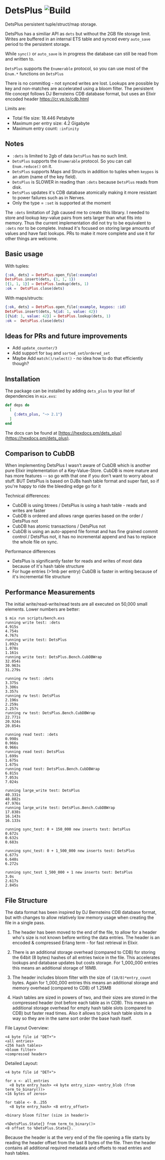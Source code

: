 # DetsPlus ![Build](https://github.com/dominicletz/dets_plus/actions/workflows/test.yml/badge.svg)

DetsPlus persistent tuple/struct/map storage.

DetsPlus has a similiar API as `dets` but without
the 2GB file storage limit. Writes are buffered in an
internal ETS table and synced every `auto_save` period
to the persistent storage.

While `sync()` or `auto_save` is in progress the database
can still be read from and written to.

`DetsPlus` supports the `Enumerable` protocol, so you can use most of the `Enum.*` functions on `DetsPlus`

There is no commitlog - not synced writes are lost.
Lookups are possible by key and non-matches are accelerated
using a bloom filter. The persistent file concept follows
DJ Bernsteins CDB database format, but uses an Elixir
encoded header https://cr.yp.to/cdb.html

Limits are:

- Total file size: 18.446 Petabyte
- Maximum per entry size: 4.2 Gigabyte
- Maximum entry count: `:infinity`

## Notes

- `:dets` is limited to 2gb of data `DetsPlus` has no such limit.
- `DetsPlus` supports the `Enumerable` protocol. So you can call `Enum.reduce()` on it.
- `DetsPlus` supports Maps and Structs in addition to tuples when `keypos` is an atom (name of the key field).
- `DetsPlus` is SLOWER in reading than `:dets` because `DetsPlus` reads from disk. 
- `DetsPlus` updates it's CDB database atomically making it more resistant to power failures such as in Nerves.
- Only the type = `:set` is supported at the moment

The `:dets` limitation of 2gb caused me to create this library. I needed to store and lookup key-value pairs from sets larger than what fits into memory. Thus the current implementation did not try to be equivalent to `:dets` nor to be complete. Instead it's focused on storing large amounts of values and have fast lookups. PRs to make it more complete and use it for other things are welcome. 

## Basic usage

With tuples:

```elixir
{:ok, dets} = DetsPlus.open_file(:example)
DetsPlus.insert(dets, {1, 1, 1})
[{1, 1, 1}] = DetsPlus.lookup(dets, 1)
:ok =  DetsPlus.close(dets)
```

With maps/structs:

```elixir
{:ok, dets} = DetsPlus.open_file(:example, keypos: :id)
DetsPlus.insert(dets, %{id: 1, value: 42})
[{%id: 1, value: 42}] = DetsPlus.lookup(dets, 1)
:ok =  DetsPlus.close(dets)
```

## Ideas for PRs and future improvements

- Add `update_counter/3`
- Add support for `bag` and `sorted_set`/`ordered_set`
- Maybe Add `match()/select()` - no idea how to do that efficiently though?

## Installation

The package can be installed by adding `dets_plus` to your list of dependencies in `mix.exs`:

```elixir
def deps do
  [
    {:dets_plus, "~> 2.1"}
  ]
end
```

The docs can be found at [https://hexdocs.pm/dets_plus](https://hexdocs.pm/dets_plus).

## Comparison to CubDB

When implementing DetsPlus I wasn't aware of CubDB which is another pure Elixir implementation of a Key-Value-Store. CubDB is more mature and has more features -- so go with that one if you don't want to worry about stuff. BUT DetsPlus is based on DJBs hash table format and super fast, so if you're happy to ride the bleeding edge go for it

Technical differences:
- CubDB is using btrees / DetsPlus is using a hash table - reads and writes are faster
- CubDB is ordered and allows range queries based on the order / DetsPlus not
- CubDB has atomic transactions / DetsPlus not
- CubDB is using an auto-append file format and has fine grained commit control / DetsPlus not, it has no incremental append and has to replace the whole file on sync.

Performance differences
- DetsPlus is significantly faster for reads and writes of most data because of it's hash table structure
- For huge entries (>1mb per entry) CubDB is faster in writing because of it's incremental file structure

## Performance Measurements

The initial write/read-write/read tests are all executed on 50,000 small elements. Lower numbers are better:

```
$ mix run scripts/bench.exs
running write test: :dets
4.915s
4.754s
4.767s
running write test: DetsPlus
1.092s
1.078s
1.161s
running write test: DetsPlus.Bench.CubDBWrap
32.054s
30.963s
31.279s

running rw test: :dets
3.375s
3.306s
3.357s
running rw test: DetsPlus
2.196s
2.259s
2.257s
running rw test: DetsPlus.Bench.CubDBWrap
22.771s
20.924s
20.854s

running read test: :dets
0.998s
0.966s
0.966s
running read test: DetsPlus
1.699s
1.675s
1.675s
running read test: DetsPlus.Bench.CubDBWrap
6.815s
7.053s
7.024s

running large_write test: DetsPlus
40.331s
40.882s
47.976s
running large_write test: DetsPlus.Bench.CubDBWrap
17.838s
16.143s
16.133s

running sync_test: 0 + 150_000 new inserts test: DetsPlus
0.672s
0.632s
0.683s

running sync_test: 0 + 1_500_000 new inserts test: DetsPlus
6.677s
6.648s
6.272s

running sync_test 1_500_000 + 1 new inserts test: DetsPlus
3.0s
2.617s
2.845s
```

## File Structure
 
The data format has been inspired by DJ Bernsteins CDB database format, but with changes to allow
relatively low memory usage when creating the file in a single pass. 

1) The header has been moved to the end of the file, to allow for a header who's size is not known before writing the data entries. The header is an encoded & compressed Erlang term - for fast retrieval in Elixir.

2) There is an additional storage overhead (compared to CDB) for storing the 64bit (8 bytes) hashes of all entries  twice in the file. This accelerates lookups and database updates but costs storage. 
For 1_000_000 entries this means an additional storage of 16MB.

3) The header includes bloom filter with the size of `(10/8)*entry_count` bytes. Again for 1_000_000 entries this means an additional storage and memory overhead (compared to CDB) of 1.25MB

4) Hash tables are sized in powers of two, and their sizes are stored in the compressed header (not before each table as in CDB). This means an additional storage overhead for empty hash table slots (compared to CDB) but faster read times. Also it allows to pick hash table slots in a way so they are in the same sort order the base hash itself. 

File Layout Overview:
```
<4 byte file id "DET+"> 
<all entries>
<256 hash tables>
<bloom filter>
<compressed header>
```

Detailed Layout:
```
<4 byte file id "DET+">

for x <- all_entries
  <8 byte entry_hash> <4 byte entry_size> <entry_blob (from term_to_binary())>
<16 bytes of zeros> 

for table <- 0..255
  <8 byte entry_hash> <8 entry_offset>

<binary bloom filter (size in header)>

<%DetsPlus.State{} from term_to_binary()>
<8 offset to %DetsPlus.State{}.
```

Because the header is at the very end of the file opening a file starts by reading the header offset from the last 8 bytes of the file. Then the header contains all additional required metadata and offsets to read entries and hash tables.  